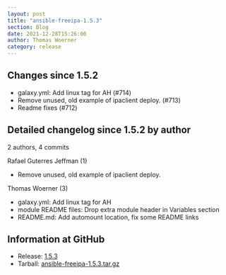 ```yaml
---
layout: post
title: "ansible-freeipa-1.5.3"
section: Blog
date: 2021-12-28T15:26:00
author: Thomas Woerner
category: release
---
```


Changes since 1.5.2
-------------------

  - galaxy.yml: Add linux tag for AH (#714)
  - Remove unused, old example of ipaclient deploy. (#713)
  - Readme fixes (#712)

Detailed changelog since 1.5.2 by author
----------------------------------------
  2 authors, 4 commits

Rafael Guterres Jeffman (1)

  - Remove unused, old example of ipaclient deploy.

Thomas Woerner (3)

  - galaxy.yml: Add linux tag for AH
  - module README files: Drop extra module header in Variables section
  - README.md: Add automount location, fix some README links

Information at GitHub
---------------------
* Release: [1.5.3](https://github.com/freeipa/ansible-freeipa/releases/tag/v1.5.3)
* Tarball: [ansible-freeipa-1.5.3.tar.gz](https://github.com/freeipa/ansible-freeipa/archive/refs/tags/v1.5.3.tar.gz)
